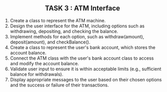 <h2 align="center"> TASK 3  :  ATM Interface </h2>

  1. Create a class to represent the ATM machine.
  2. Design the user interface for the ATM, including options such as withdrawing, depositing, and checking the balance.
  3. Implement methods for each option, such as withdraw(amount), deposit(amount), and checkBalance().
  4. Create a class to represent the user's bank account, which stores the account balance.
  5. Connect the ATM class with the user's bank account class to access and modify the account balance.
  6. Validate user input to ensure it is within acceptable limits (e.g., sufficient balance for withdrawals).
  7. Display appropriate messages to the user based on their chosen options and the success or failure of their transactions.

